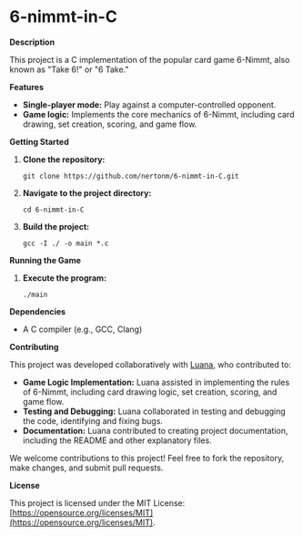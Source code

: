 # 6-nimmt-in-C

**Description**

This project is a C implementation of the popular card game 6-Nimmt, also known as "Take 6!" or "6 Take." 

**Features**

* **Single-player mode:** Play against a computer-controlled opponent.
* **Game logic:** Implements the core mechanics of 6-Nimmt, including card drawing, set creation, scoring, and game flow.

**Getting Started**

1. **Clone the repository:**

   ```
   git clone https://github.com/nertonm/6-nimmt-in-C.git
   ```

2. **Navigate to the project directory:**

   ```
   cd 6-nimmt-in-C
   ```

3. **Build the project:**

   ```
   gcc -I ./ -o main *.c
   ```

**Running the Game**

1. **Execute the program:**

   ```
   ./main
   ```

**Dependencies**

* A C compiler (e.g., GCC, Clang)

**Contributing**

This project was developed collaboratively with [Luana](https://github.com/lua-teles), who contributed to:

* **Game Logic Implementation:** Luana assisted in implementing the rules of 6-Nimmt, including card drawing logic, set creation, scoring, and game flow.
* **Testing and Debugging:** Luana collaborated in testing and debugging the code, identifying and fixing bugs.
* **Documentation:** Luana contributed to creating project documentation, including the README and other explanatory files.
  
We welcome contributions to this project! Feel free to fork the repository, make changes, and submit pull requests.

**License**

This project is licensed under the MIT License: [https://opensource.org/licenses/MIT](https://opensource.org/licenses/MIT).
